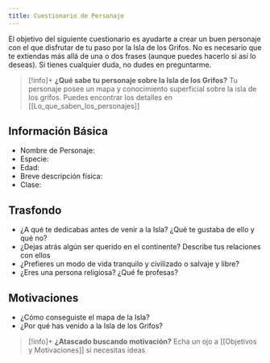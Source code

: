 ```yaml
---
title: Cuestionario de Personaje
---
```


El objetivo del siguiente cuestionario es ayudarte a crear un buen personaje con el que disfrutar de tu paso por la Isla de los Grifos. No es necesario que te extiendas más allá de una o dos frases (aunque puedes hacerlo si así lo deseas). Si tienes cualquier duda, no dudes en preguntarme.

>[!info]+ **¿Qué sabe tu personaje sobre la Isla de los Grifos?**
>  Tu personaje posee un mapa y conocimiento superficial sobre la isla de los grifos. 
>  Puedes encontrar los detalles en [[Lo_que_saben_los_personajes]]

## Información Básica
- Nombre de Personaje:
- Especie:
- Edad:
- Breve descripción física:
- Clase: 

## Trasfondo
- ¿A qué te dedicabas antes de venir a la Isla? ¿Qué te gustaba de ello y qué no?
- ¿Dejas atrás algún ser querido en el continente? Describe tus relaciones con ellos
- ¿Prefieres un modo de vida tranquilo y civilizado o salvaje y libre?
- ¿Eres una persona religiosa? ¿Qué fe profesas?

## Motivaciones
- ¿Cómo conseguiste el mapa de la Isla? 
- ¿Por qué has venido a la Isla de los Grifos? 

> [!info]+ **¿Atascado buscando motivación?** 
> Echa un ojo a [[Objetivos y Motivaciones]] si necesitas ideas
